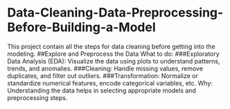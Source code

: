 # Data-Cleaning-Data-Preprocessing-Before-Building-a-Model
This project contain all the steps for data cleaning before getting into the modeling.
##Explore and Preprocess the Data
What to do:
###Exploratory Data Analysis (EDA): Visualize the data using plots to understand patterns, trends, and anomalies.
###Cleaning: Handle missing values, remove duplicates, and filter out outliers.
###Transformation: Normalize or standardize numerical features, encode categorical variables, etc.
Why: Understanding the data helps in selecting appropriate models and preprocessing steps.

